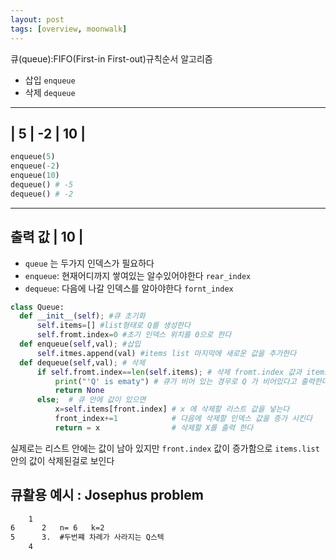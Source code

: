 ```yaml
---
layout: post
tags: [overview, moonwalk]
---
```


큐(queue):FIFO(First-in First-out)규칙순서 알고리즘

- 삽입 `enqueue`
- 삭제 `dequeue`

------------------
| 5 | -2 | 10 |
------------------

```py
enqueue(5)
enqueue(-2)
enqueue(10)
dequeue() # -5
dequeue() # -2
```
------------------
출력 값 | 10 |
------------------

- `queue` 는 두가지 인덱스가 필요하다
- `enqueue`: 현재어디까지 쌓여있는 알수있어야한다 `rear_index` 
- `dequeue`: 다음에 나갈 인덱스를 알아야한다 `fornt_index` 

```py
class Queue:
  def __init__(self); #큐 초기화
      self.items=[] #list형태로 Q를 생성한다
      self.fromt.index=0 #초기 인덱스 위치를 0으로 한다
  def enqueue(self,val); #삽입
      self.itmes.append(val) #items list 마지막에 새로운 값을 추가한다
  def dequeue(self,val); # 삭제 
      if self.fromt.index==len(self.items); # 삭제 fromt.index 값과 items 의 길이가 같을 경우는
          print("'Q' is ematy") # 큐가 비어 있는 경우로 Q 가 비어있다고 출력한다
          return None
      else;  # 큐 안에 값이 있으면 
          x=self.items[front.index] # x 에 삭제할 리스트 값을 넣는다 
          front_index+=1            # 다음에 삭제할 인덱스 값을 증가 시킨다
          return = x                # 삭제할 X를 출력 한다
```          
실제로는 리스트 안에는 값이 남아 있지만 `front.index` 값이 증가함으로 `items.list` 안의 값이 삭제된걸로 보인다

## 큐활용 예시 : Josephus problem
```txt
    1
6      2   n= 6   k=2
5      3.  #두번쨰 차례가 사라지는 Q스텍
    4
```
